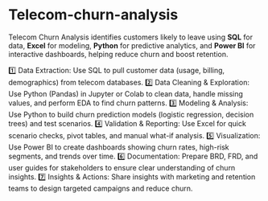 # Telecom-churn-analysis
Telecom Churn Analysis identifies customers likely to leave using **SQL** for data, **Excel** for modeling, **Python** for predictive analytics, and **Power BI** for interactive dashboards, helping reduce churn and boost retention.

1️⃣ Data Extraction:
Use SQL to pull customer data (usage, billing, demographics) from telecom databases.
2️⃣ Data Cleaning & Exploration:
Use Python (Pandas) in Jupyter or Colab to clean data, handle missing values, and perform EDA to find churn patterns.
3️⃣ Modeling & Analysis:
Use Python to build churn prediction models (logistic regression, decision trees) and test scenarios.
4️⃣ Validation & Reporting:
Use Excel for quick scenario checks, pivot tables, and manual what-if analysis.
5️⃣ Visualization:
Use Power BI to create dashboards showing churn rates, high-risk segments, and trends over time.
6️⃣ Documentation:
Prepare BRD, FRD, and user guides for stakeholders to ensure clear understanding of churn insights.
7️⃣ Insights & Actions:
Share insights with marketing and retention teams to design targeted campaigns and reduce churn.



